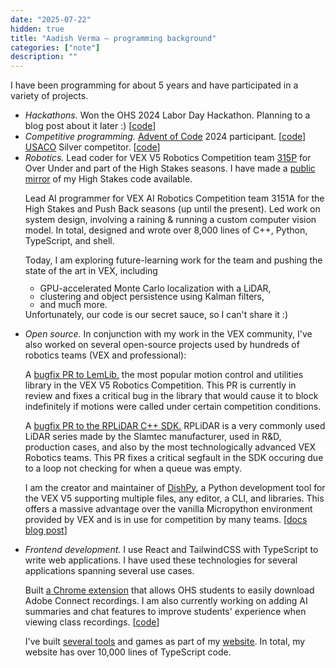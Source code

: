 ```yaml
---
date: "2025-07-22"
hidden: true
title: "Aadish Verma — programming background"
categories: ["note"]
description: ""
---
```

I have been programming for about 5 years and have participated in a variety of projects.

<ul>
<li>
    <em>Hackathons.</em>
    Won the OHS 2024 Labor Day Hackathon. Planning to a blog post about it
    later :) [<a href="https://github.com/aadishv/doleofdoves">code</a>]
</li>
<li>
    <em>Competitive programming.</em>
    <a href="https://adventofcode.com/2024">Advent of Code</a> 2024 participant.
    [<a href="https://github.com/aadishv/aoc">code</a>] <a href="https://usaco.org">USACO</a> Silver competitor.
    [<a href="https://github.com/aadishv/usaco">code</a>]
</li>
<li>
    <em>Robotics.</em>
    Lead coder for VEX V5 Robotics Competition team <a
    href="https://www.robotevents.com/teams/V5RC/315P">315P</a
    > for Over Under and part of the High Stakes seasons. I have made a <a
    href="https://github.com/aadishv/highstakes">public mirror</a
    > of my High Stakes code available.
    <p>
    Lead AI programmer for VEX AI Robotics Competition team 3151A for the High Stakes and Push Back seasons (up until the present). Led work on system design, involving a raining & running a custom computer vision model. In total, designed and wrote over 8,000 lines of C++, Python, TypeScript, and shell.
    </p>
    <p>
    Today, I am exploring future-learning work for the team and pushing the state of the art in VEX, including
    <ul class="pb-1 -mt-2">
        <li style="line-height: 0.8rem;">GPU-accelerated Monte Carlo localization with a LiDAR,</li>
        <li style="line-height: 0.8rem;">clustering and object persistence using Kalman filters,</li>
        <li style="line-height: 0.8rem;">and much more.</li>
    </ul>
    Unfortunately, our code is our secret sauce, so I can't share it :)
    </p>
</li>
<li>
    <em>Open source.</em>
    In conjunction with my work in the VEX community, I've also worked on several open-source projects used by hundreds of robotics teams (VEX and professional):
    <p>
    A <a href="https://github.com/LemLib/LemLib/pull/274">bugfix PR to LemLib,</a> the most popular motion control and utilities library in the VEX V5 Robotics Competition. This PR is currently in review and fixes a critical bug in the library that would cause it to block indefinitely if motions were called under certain competition conditions.
    </p>
    <p>
    A <a href="https://github.com/Slamtec/rplidar_sdk/pull/141">bugfix PR to the RPLiDAR C++ SDK.</a> RPLiDAR is a very commonly used LiDAR series made by the Slamtec manufacturer, used in R&D, production cases, and also by the most technologically advanced VEX Robotics teams. This PR fixes a critical segfault in the SDK occuring due to a loop not checking for when a queue was empty.
    </p>
    <p>
        I am the creator and maintainer of <a href="https://github.com/aadishv/dishpy">DishPy</a>, a Python development tool for the VEX V5 supporting multiple files, any editor, a CLI, and libraries. This offers a massive advantage over the vanilla Micropython environment provided by VEX and is in use for competition by many teams. [<a href="/dishpy">docs</a> <a href="/dishpy-blog">blog post</a>]
    </p>
</li>
<li>
    <em>Frontend development.</em>
    I use React and TailwindCSS with TypeScript to write web applications. I have used these technologies for several applications spanning several use cases.
    <p>
    Built <a href="https://chromewebstore.google.com/detail/ohs-ac-utilities/mcnjeemajaoopeejjbfiieaepibmbjne">a Chrome extension</a>
    that allows OHS students to easily download Adobe Connect recordings. I am also currently working on adding AI summaries and chat features to improve students' experience when viewing class recordings.
    [<a href="https://github.com/aadishv/ohs-ac-utils/">code</a>]
    </p>
    <p>I've built <a href="/tools">several tools</a> and games as part of my <a href="https://aadishv.github.io/">website</a>. In total, my website has over 10,000 lines of TypeScript code.</p>
</li>
</ul>
